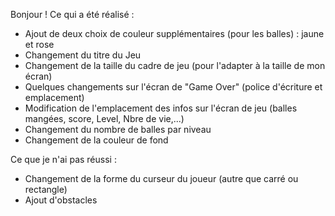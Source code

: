 Bonjour ! 
Ce qui a été réalisé : 

* Ajout de deux choix de couleur supplémentaires (pour les balles) : jaune et rose
* Changement du titre du Jeu
* Changement de la taille du cadre de jeu (pour l'adapter à la taille de mon écran)
* Quelques changements sur l'écran de "Game Over" (police d'écriture et emplacement) 
* Modification de l'emplacement des infos sur l'écran de jeu (balles mangées, score, Level, Nbre de vie,...)
* Changement du nombre de balles par niveau
* Changement de la couleur de fond

Ce que je n'ai pas réussi : 
* Changement de la forme du curseur du joueur (autre que carré ou rectangle)
* Ajout d'obstacles
